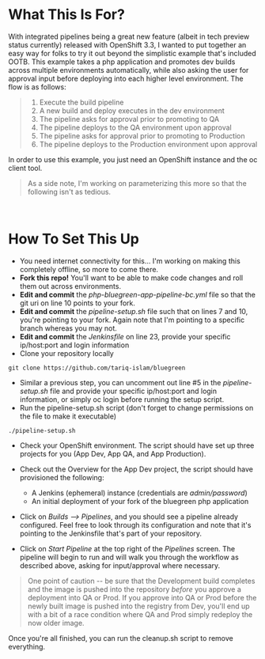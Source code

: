# What This Is For?
With integrated pipelines being a great new feature (albeit in tech preview status currently) released with OpenShift 3.3, I wanted to put together an easy way for folks to try it out beyond the simplistic example that's included OOTB. This example takes a php application and promotes dev builds across multiple environments automatically, while also asking the user for approval input before deploying into each higher level environment. The flow is as follows:

> 1. Execute the build pipeline
> 2. A new build and deploy executes in the dev environment
> 3. The pipeline asks for approval prior to promoting to QA
> 4. The pipeline deploys to the QA environment upon approval
> 5. The pipeline asks for approval prior to promoting to Production
> 6. The pipeline deploys to the Production environment upon approval

In order to use this example, you just need an OpenShift instance and the oc client tool.
<br>
> As a side note, I'm working on parameterizing this more so that the following isn't as tedious.
<br>

# How To Set This Up
+ You need internet connectivity for this... I'm working on making this completely offline, so more to come there.
+ __Fork this repo!__ You'll want to be able to make code changes and roll them out across environments.
+ __Edit and commit__ the _php-bluegreen-app-pipeline-bc.yml_ file so that the git uri on line 10 points to your fork.
+ __Edit and commit__ the _pipeline-setup.sh_ file such that on lines 7 and 10, you're pointing to your fork. Again note that I'm pointing to a specific branch whereas you may not.
+ __Edit and commit__ the _Jenkinsfile_ on line 23, provide your specific ip/host:port and login information
+ Clone your repository locally

```
git clone https://github.com/tariq-islam/bluegreen
```

+ Similar a previous step, you can uncomment out line #5 in the _pipeline-setup.sh_ file and provide your specific ip/host:port and login information, or simply oc login before running the setup script.
+ Run the pipeline-setup.sh script (don't forget to change permissions on the file to make it executable)

```
./pipeline-setup.sh
```

+ Check your OpenShift environment. The script should have set up three projects for you (App Dev, App QA, and App Production).
+ Check out the Overview for the App Dev project, the script should have provisioned the following:
	+ A Jenkins (ephemeral) instance (credentials are _admin/password_)
	+ An initial deployment of your fork of the bluegreen php application

+ Click on _Builds --> Pipelines_, and you should see a pipeline already configured. Feel free to look through its configuration and note that it's pointing to the Jenkinsfile that's part of your repository.
+ Click on _Start Pipeline_ at the top right of the _Pipelines_ screen. The pipeline will begin to run and will walk you through the workflow as described above, asking for input/approval where necessary.

> One point of caution -- be sure that the Development build completes and the image is pushed into the repository _before_ you approve a deployment into QA or Prod. If you approve into QA or Prod before the newly built image is pushed into the registry from Dev, you'll end up with a bit of a race condition where QA and Prod simply redeploy the now older image.

Once you're all finished, you can run the cleanup.sh script to remove everything.
